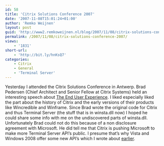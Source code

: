 ```yaml
---
id: 58
title: 'Citrix Solutions Conference 2007'
date: '2007-11-08T15:01:24+01:00'
author: 'Remko Weijnen'
layout: post
guid: 'http://www2.remkoweijnen.nl/blog/2007/11/08/citrix-solutions-conference-2007/'
permalink: /2007/11/08/citrix-solutions-conference-2007/
views:
    - '1831'
short-url:
    - 'http://bit.ly/hnKsQ7'
categories:
    - Citrix
    - General
    - 'Terminal Server'
---
```


Yesterday I attended the Citrix Solutions Conference in Antwerp. Brad Pedersen (Chief Architect and Senior Fellow at Citrix Systems) held an interesting speech about [The End User Experience](http://www.citrix-eventservice.com/et/citrix/et/e/2007/01/1/m/be/agenda/popup/the_end_user_experience.html). I liked especially liked the part about the history of Citrix and the early versions of their products like Wincredible and Winframe. Since Brad wrote the original code for Citrix and thus Terminal Server (the stuff that is in winsta.dll now) I hoped he could share some info with me on the undiscovered parts of winsta.dll. Unfortunately Brad could not do this because of a non disclosure agreement with Microsoft. He did tell me that Citrix is pushing Microsoft to make more Terminal Server API’s public. I presume that’s why Vista and Windows 2008 offer some new API’s which I wrote about [earlier](http://192.168.40.25:8081/2007/10/30/new-terminal-server-apis-in-vista-sp1).